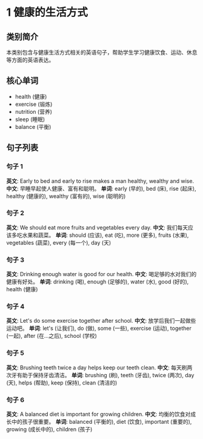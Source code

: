 # 1 健康的生活方式

## 类别简介
本类别包含与健康生活方式相关的英语句子，帮助学生学习健康饮食、运动、休息等方面的英语表达。

## 核心单词
- health (健康)
- exercise (锻炼)
- nutrition (营养)
- sleep (睡眠)
- balance (平衡)

## 句子列表

### 句子 1
**英文**: Early to bed and early to rise makes a man healthy, wealthy and wise.
**中文**: 早睡早起使人健康、富有和聪明。
**单词**: early (早的), bed (床), rise (起床), healthy (健康的), wealthy (富有的), wise (聪明的)

### 句子 2
**英文**: We should eat more fruits and vegetables every day.
**中文**: 我们每天应该多吃水果和蔬菜。
**单词**: should (应该), eat (吃), more (更多), fruits (水果), vegetables (蔬菜), every (每一个), day (天)

### 句子 3
**英文**: Drinking enough water is good for our health.
**中文**: 喝足够的水对我们的健康有好处。
**单词**: drinking (喝), enough (足够的), water (水), good (好的), health (健康)

### 句子 4
**英文**: Let's do some exercise together after school.
**中文**: 放学后我们一起做些运动吧。
**单词**: let's (让我们), do (做), some (一些), exercise (运动), together (一起), after (在...之后), school (学校)

### 句子 5
**英文**: Brushing teeth twice a day helps keep our teeth clean.
**中文**: 每天刷两次牙有助于保持牙齿清洁。
**单词**: brushing (刷), teeth (牙齿), twice (两次), day (天), helps (帮助), keep (保持), clean (清洁的)

### 句子 6
**英文**: A balanced diet is important for growing children.
**中文**: 均衡的饮食对成长中的孩子很重要。
**单词**: balanced (平衡的), diet (饮食), important (重要的), growing (成长中的), children (孩子)